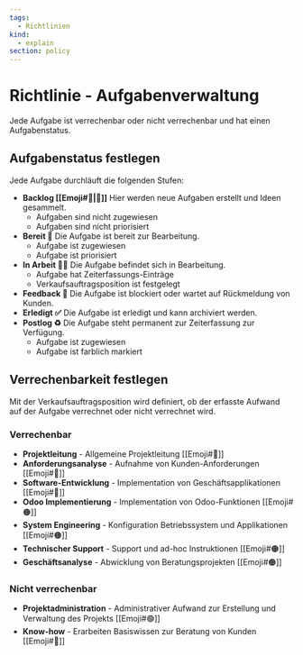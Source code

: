 ```yaml
---
tags:
  - Richtlinien
kind:
  - explain
section: policy
---
```


# Richtlinie - Aufgabenverwaltung

Jede Aufgabe ist verrechenbar oder nicht verrechenbar und hat einen Aufgabenstatus.

## Aufgabenstatus festlegen

Jede Aufgabe durchläuft die folgenden Stufen:

- **Backlog [[Emoji#🎒|🎒]]** Hier werden neue Aufgaben erstellt und Ideen gesammelt.
	- Aufgaben sind nicht zugewiesen
	- Aufgaben sind nicht priorisiert
- **Bereit 🏁** Die Aufgabe ist bereit zur Bearbeitung.
	- Aufgabe ist zugewiesen
	- Aufgabe ist priorisiert
- **In Arbeit 🧑‍💻** Die Aufgabe befindet sich in Bearbeitung.
	- Aufgabe hat Zeiterfassungs-Einträge
	- Verkaufsauftragsposition ist festgelegt
- **Feedback 💬** Die Aufgabe ist blockiert oder wartet auf Rückmeldung von Kunden.
- **Erledigt ✅** Die Aufgabe ist erledigt und kann archiviert werden.
- **Postlog ♻️** Die Aufgabe steht permanent zur Zeiterfassung zur Verfügung.
	- Aufgabe ist zugewiesen
	- Aufgabe ist farblich markiert

## Verrechenbarkeit festlegen

Mit der Verkaufsauftragsposition wird definiert, ob der erfasste Aufwand auf der Aufgabe verrechnet oder nicht verrechnet wird.

### Verrechenbar

- **Projektleitung** - Allgemeine Projektleitung [[Emoji#🔴]]
- **Anforderungsanalyse** - Aufnahme von Kunden-Anforderungen [[Emoji#🔴]]
- **Software-Entwicklung** - Implementation von Geschäftsapplikationen [[Emoji#🔴]]
- **Odoo Implementierung** - Implementation von Odoo-Funktionen [[Emoji#🟠]]
- **System Engineering** - Konfiguration Betriebssystem und Applikationen [[Emoji#🟠]]
- **Technischer Support** - Support und ad-hoc Instruktionen [[Emoji#🟠]]
- **Geschäftsanalyse** - Abwicklung von Beratungsprojekten [[Emoji#🟠]]

### Nicht verrechenbar

- **Projektadministration** - Administrativer Aufwand zur Erstellung und Verwaltung des Projekts [[Emoji#🟢]]
- **Know-how** - Erarbeiten Basiswissen zur Beratung von Kunden [[Emoji#🔵]]
